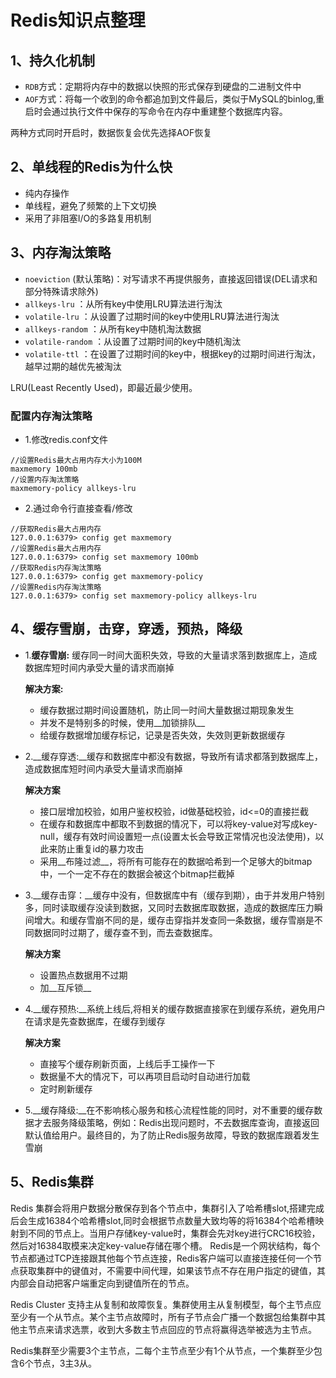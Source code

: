 # Redis知识点整理
## 1、持久化机制
- `RDB`方式：定期将内存中的数据以快照的形式保存到硬盘的二进制文件中
- `AOF`方式：将每一个收到的命令都追加到文件最后，类似于MySQL的binlog,重启时会通过执行文件中保存的写命令在内存中重建整个数据库内容。

两种方式同时开启时，数据恢复会优先选择AOF恢复

## 2、单线程的Redis为什么快

- 纯内存操作
- 单线程，避免了频繁的上下文切换
- 采用了非阻塞I/O的多路复用机制
  
## 3、内存淘汰策略
- `noeviction` (默认策略)：对写请求不再提供服务，直接返回错误(DEL请求和部分特殊请求除外)
- `allkeys-lru` ：从所有key中使用LRU算法进行淘汰
- `volatile-lru` ：从设置了过期时间的key中使用LRU算法进行淘汰
- `allkeys-random` ：从所有key中随机淘汰数据
- `volatile-random` ：从设置了过期时间的key中随机淘汰
- `volatile-ttl` ：在设置了过期时间的key中，根据key的过期时间进行淘汰，越早过期的越优先被淘汰

LRU(Least Recently Used)，即最近最少使用。

### 配置内存淘汰策略
- 1.修改redis.conf文件
```
//设置Redis最大占用内存大小为100M
maxmemory 100mb
//设置内存淘汰策略
maxmemory-policy allkeys-lru
```
- 2.通过命令行直接查看/修改
```
//获取Redis最大占用内存
127.0.0.1:6379> config get maxmemory
//设置Redis最大占用内存
127.0.0.1:6379> config set maxmemory 100mb
//获取Redis内存淘汰策略
127.0.0.1:6379> config get maxmemory-policy
//设置Redis内存淘汰策略
127.0.0.1:6379> config set maxmemory-policy allkeys-lru
```

## 4、缓存雪崩，击穿，穿透，预热，降级

- 1.__缓存雪崩:__  缓存同一时间大面积失效，导致的大量请求落到数据库上，造成数据库短时间内承受大量的请求而崩掉

  __解决方案:__

  + 缓存数据过期时间设置随机，防止同一时间大量数据过期现象发生
  + 并发不是特别多的时候，使用__加锁排队__
  + 给缓存数据增加缓存标记，记录是否失效，失效则更新数据缓存

- 2.__缓存穿透:__缓存和数据库中都没有数据，导致所有请求都落到数据库上，造成数据库短时间内承受大量请求而崩掉

  __解决方案__

  - 接口层增加校验，如用户鉴权校验，id做基础校验，id<=0的直接拦截
  - 在缓存和数据库中都取不到数据的情况下，可以将key-value对写成key-null，缓存有效时间设置短一点(设置太长会导致正常情况也没法使用)，以此来防止重复id的暴力攻击
  - 采用__布隆过滤__，将所有可能存在的数据哈希到一个足够大的bitmap中，一个一定不存在的数据会被这个bitmap拦截掉

- 3.__缓存击穿：__缓存中没有，但数据库中有（缓存到期），由于并发用户特别多，同时读取缓存没读到数据，又同时去数据库取数据，造成的数据库压力瞬间增大。和缓存雪崩不同的是，缓存击穿指并发查同一条数据，缓存雪崩是不同数据同时过期了，缓存查不到，而去查数据库。

  __解决方案__

  - 设置热点数据用不过期
  - 加__互斥锁__

- 4.__缓存预热:__系统上线后,将相关的缓存数据直接家在到缓存系统，避免用户在请求是先查数据库，在缓存到缓存

  __解决方案__

  - 直接写个缓存刷新页面，上线后手工操作一下
  - 数据量不大的情况下，可以再项目启动时自动进行加载
  - 定时刷新缓存

- 5.__缓存降级:__在不影响核心服务和核心流程性能的同时，对不重要的缓存数据才去服务降级策略，例如：Redis出现问题时，不去数据库查询，直接返回默认值给用户。最终目的，为了防止Redis服务故障，导致的数据库跟着发生雪崩

##  5、Redis集群
Redis 集群会将用户数据分散保存到各个节点中，集群引入了哈希槽slot,搭建完成后会生成16384个哈希槽slot,同时会根据节点数量大致均等的将16384个哈希槽映射到不同的节点上。当用户存储key-value时，集群会先对key进行CRC16校验，然后对16384取模来决定key-value存储在哪个槽。
Redis是一个网状结构，每个节点都通过TCP连接跟其他每个节点连接，Redis客户端可以直接连接任何一个节点获取集群中的键值对，不需要中间代理，如果该节点不存在用户指定的键值，其内部会自动把客户端重定向到键值所在的节点。

Redis Cluster 支持主从复制和故障恢复。集群使用主从复制模型，每个主节点应至少有一个从节点。某个主节点故障时，所有子节点会广播一个数据包给集群中其他主节点来请求选票，收到大多数主节点回应的节点将赢得选举被选为主节点。

Redis集群至少需要3个主节点，二每个主节点至少有1个从节点，一个集群至少包含6个节点，3主3从。
